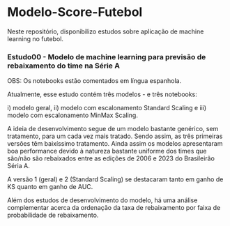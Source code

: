 # Modelo-Score-Futebol
Neste repositório, disponibilizo estudos sobre aplicação de machine learning no futebol.

### Estudo00 - Modelo de machine learning para previsão de rebaixamento do time na Série A
OBS: Os notebooks estão comentados em língua espanhola.

Atualmente, esse estudo contém três modelos - e três notebooks:

i) modelo geral, ii) modelo com escalonamento Standard Scaling e iii) modelo com escalonamento MinMax Scaling.

A ideia de desenvolvimento segue de um modelo bastante genérico, sem tratamento, para um cada vez mais tratado. Sendo assim, as três primeiras versões têm baixíssimo tratamento. Ainda assim os modelos apresentaram boa performance devido à natureza bastante uniforme dos times que são/não são rebaixados entre as edições de 2006 e 2023 do Brasileirão Séria A.

A versão 1 (geral) e 2 (Standard Scaling) se destacaram tanto em ganho de KS quanto em ganho de AUC.

Além dos estudos de desenvolvimento do modelo, há uma análise complementar acerca da ordenação da taxa de rebaixamento por faixa de probabilidade de rebaixamento.
